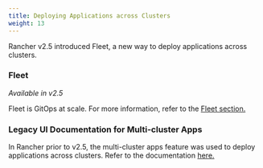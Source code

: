 ```yaml
---
title: Deploying Applications across Clusters
weight: 13
---
```


Rancher v2.5 introduced Fleet, a new way to deploy applications across clusters.

### Fleet

_Available in v2.5_

Fleet is GitOps at scale. For more information, refer to the [Fleet section.](./fleet)

### Legacy UI Documentation for Multi-cluster Apps

In Rancher prior to v2.5, the multi-cluster apps feature was used to deploy applications across clusters. Refer to the documentation [here.](./multi-cluster-apps)